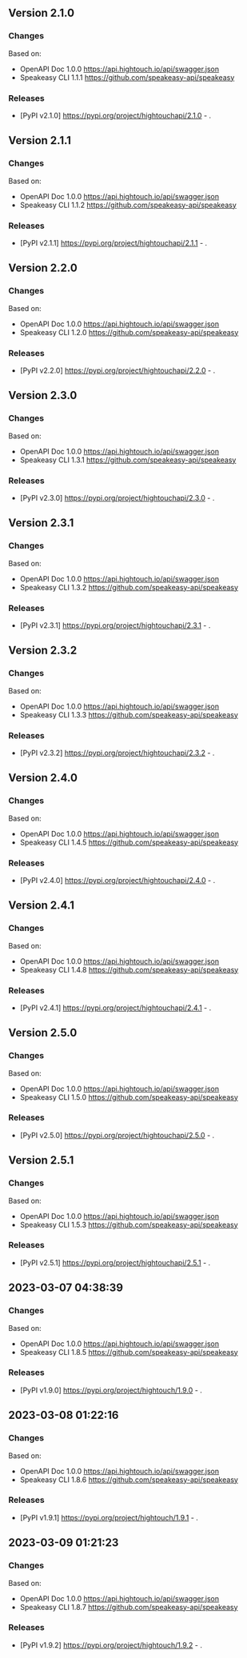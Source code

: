 

## Version 2.1.0
### Changes
Based on:
- OpenAPI Doc 1.0.0 https://api.hightouch.io/api/swagger.json
- Speakeasy CLI 1.1.1 https://github.com/speakeasy-api/speakeasy
### Releases
- [PyPI v2.1.0] https://pypi.org/project/hightouchapi/2.1.0 - .

## Version 2.1.1
### Changes
Based on:
- OpenAPI Doc 1.0.0 https://api.hightouch.io/api/swagger.json
- Speakeasy CLI 1.1.2 https://github.com/speakeasy-api/speakeasy
### Releases
- [PyPI v2.1.1] https://pypi.org/project/hightouchapi/2.1.1 - .

## Version 2.2.0
### Changes
Based on:
- OpenAPI Doc 1.0.0 https://api.hightouch.io/api/swagger.json
- Speakeasy CLI 1.2.0 https://github.com/speakeasy-api/speakeasy
### Releases
- [PyPI v2.2.0] https://pypi.org/project/hightouchapi/2.2.0 - .

## Version 2.3.0
### Changes
Based on:
- OpenAPI Doc 1.0.0 https://api.hightouch.io/api/swagger.json
- Speakeasy CLI 1.3.1 https://github.com/speakeasy-api/speakeasy
### Releases
- [PyPI v2.3.0] https://pypi.org/project/hightouchapi/2.3.0 - .

## Version 2.3.1
### Changes
Based on:
- OpenAPI Doc 1.0.0 https://api.hightouch.io/api/swagger.json
- Speakeasy CLI 1.3.2 https://github.com/speakeasy-api/speakeasy
### Releases
- [PyPI v2.3.1] https://pypi.org/project/hightouchapi/2.3.1 - .

## Version 2.3.2
### Changes
Based on:
- OpenAPI Doc 1.0.0 https://api.hightouch.io/api/swagger.json
- Speakeasy CLI 1.3.3 https://github.com/speakeasy-api/speakeasy
### Releases
- [PyPI v2.3.2] https://pypi.org/project/hightouchapi/2.3.2 - .

## Version 2.4.0
### Changes
Based on:
- OpenAPI Doc 1.0.0 https://api.hightouch.io/api/swagger.json
- Speakeasy CLI 1.4.5 https://github.com/speakeasy-api/speakeasy
### Releases
- [PyPI v2.4.0] https://pypi.org/project/hightouchapi/2.4.0 - .

## Version 2.4.1
### Changes
Based on:
- OpenAPI Doc 1.0.0 https://api.hightouch.io/api/swagger.json
- Speakeasy CLI 1.4.8 https://github.com/speakeasy-api/speakeasy
### Releases
- [PyPI v2.4.1] https://pypi.org/project/hightouchapi/2.4.1 - .

## Version 2.5.0
### Changes
Based on:
- OpenAPI Doc 1.0.0 https://api.hightouch.io/api/swagger.json
- Speakeasy CLI 1.5.0 https://github.com/speakeasy-api/speakeasy
### Releases
- [PyPI v2.5.0] https://pypi.org/project/hightouchapi/2.5.0 - .

## Version 2.5.1
### Changes
Based on:
- OpenAPI Doc 1.0.0 https://api.hightouch.io/api/swagger.json
- Speakeasy CLI 1.5.3 https://github.com/speakeasy-api/speakeasy
### Releases
- [PyPI v2.5.1] https://pypi.org/project/hightouchapi/2.5.1 - .

## 2023-03-07 04:38:39
### Changes
Based on:
- OpenAPI Doc 1.0.0 https://api.hightouch.io/api/swagger.json
- Speakeasy CLI 1.8.5 https://github.com/speakeasy-api/speakeasy
### Releases
- [PyPI v1.9.0] https://pypi.org/project/hightouch/1.9.0 - .

## 2023-03-08 01:22:16
### Changes
Based on:
- OpenAPI Doc 1.0.0 https://api.hightouch.io/api/swagger.json
- Speakeasy CLI 1.8.6 https://github.com/speakeasy-api/speakeasy
### Releases
- [PyPI v1.9.1] https://pypi.org/project/hightouch/1.9.1 - .

## 2023-03-09 01:21:23
### Changes
Based on:
- OpenAPI Doc 1.0.0 https://api.hightouch.io/api/swagger.json
- Speakeasy CLI 1.8.7 https://github.com/speakeasy-api/speakeasy
### Releases
- [PyPI v1.9.2] https://pypi.org/project/hightouch/1.9.2 - .